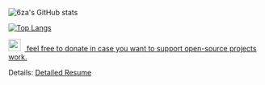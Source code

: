 
![6za's GitHub stats](https://github-readme-stats.vercel.app/api?username=6za&show_icons=true&theme=tokyonight) 

[![Top Langs](https://github-readme-stats.vercel.app/api/top-langs/?username=6za&layout=compact&theme=tokyonight)](https://github.com/6za/github-readme-stats)



[<img src="https://www.paypalobjects.com/paypal-ui/logos/svg/paypal-mark-color.svg" style="height: 24px; width: 24px; margin-right: 8px;"> feel free to donate in case you want to support open-source projects work.](https://www.paypal.com/donate/?hosted_button_id=Z6NRZUV9KU66G)

Details: [Detailed Resume](https://kaxios.github.io/)


